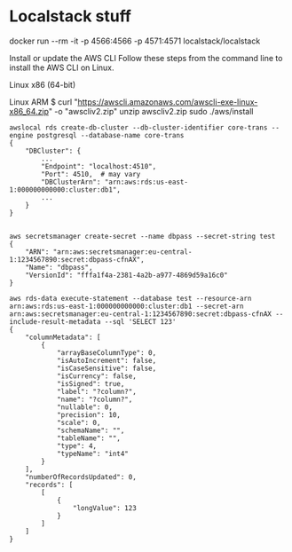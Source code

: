 # Localstack stuff

docker run --rm -it -p 4566:4566 -p 4571:4571 localstack/localstack



Install or update the AWS CLI
Follow these steps from the command line to install the AWS CLI on Linux.

Linux x86 (64-bit)

Linux ARM
$ curl "https://awscli.amazonaws.com/awscli-exe-linux-x86_64.zip" -o "awscliv2.zip"
unzip awscliv2.zip
sudo ./aws/install



```
awslocal rds create-db-cluster --db-cluster-identifier core-trans --engine postgresql --database-name core-trans 
{
    "DBCluster": {
        ...
        "Endpoint": "localhost:4510",
        "Port": 4510,  # may vary
        "DBClusterArn": "arn:aws:rds:us-east-1:000000000000:cluster:db1",
        ...
    }
}


aws secretsmanager create-secret --name dbpass --secret-string test
{
    "ARN": "arn:aws:secretsmanager:eu-central-1:1234567890:secret:dbpass-cfnAX",
    "Name": "dbpass",
    "VersionId": "fffa1f4a-2381-4a2b-a977-4869d59a16c0"
}

aws rds-data execute-statement --database test --resource-arn arn:aws:rds:us-east-1:000000000000:cluster:db1 --secret-arn arn:aws:secretsmanager:eu-central-1:1234567890:secret:dbpass-cfnAX --include-result-metadata --sql 'SELECT 123'
{
    "columnMetadata": [
        {
            "arrayBaseColumnType": 0,
            "isAutoIncrement": false,
            "isCaseSensitive": false,
            "isCurrency": false,
            "isSigned": true,
            "label": "?column?",
            "name": "?column?",
            "nullable": 0,
            "precision": 10,
            "scale": 0,
            "schemaName": "",
            "tableName": "",
            "type": 4,
            "typeName": "int4"
        }
    ],
    "numberOfRecordsUpdated": 0,
    "records": [
        [
            {
                "longValue": 123
            }
        ]
    ]
}
```